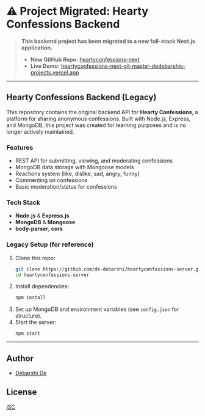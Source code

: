 # ⚠️ Project Migrated: Hearty Confessions Backend

> **This backend project has been migrated to a new full-stack Next.js application.**
>
> - **New GitHub Repo:** [heartyconfessions-next](https://github.com/de-debarshi/heartyconfessions-next)
> - **Live Demo:** [heartyconfessions-next-git-master-dedebarshis-projects.vercel.app](https://heartyconfessions-next-git-master-dedebarshis-projects.vercel.app/)

---

## Hearty Confessions Backend (Legacy)

This repository contains the original backend API for **Hearty Confessions**, a platform for sharing anonymous confessions. Built with Node.js, Express, and MongoDB, this project was created for learning purposes and is no longer actively maintained.

### Features
- REST API for submitting, viewing, and moderating confessions
- MongoDB data storage with Mongoose models
- Reactions system (like, dislike, sad, angry, funny)
- Commenting on confessions
- Basic moderation/status for confessions

### Tech Stack
- **Node.js** & **Express.js**
- **MongoDB** & **Mongoose**
- **body-parser**, **cors**

### Legacy Setup (for reference)
1. Clone this repo:
   ```bash
   git clone https://github.com/de-debarshi/heartyconfessions-server.git
   cd heartyconfessions-server
   ```
2. Install dependencies:
   ```bash
   npm install
   ```
3. Set up MongoDB and environment variables (see `config.json` for structure).
4. Start the server:
   ```bash
   npm start
   ```

---

## Author
- [Debarshi De](https://github.com/de-debarshi)

## License
[ISC](./LICENSE)